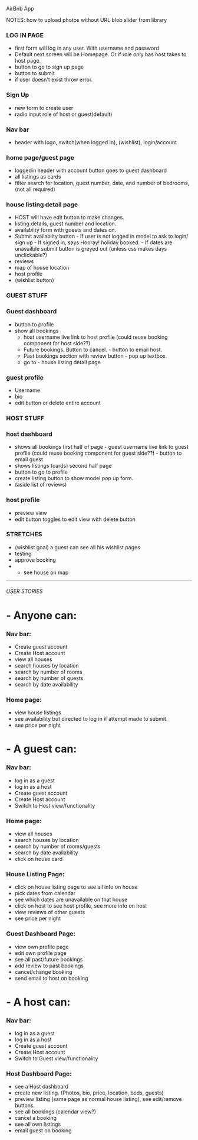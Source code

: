 AirBnb App

NOTES:
how to upload photos without URL blob
slider from library

### LOG IN PAGE

- first form will log in any user. With username and password
- Default next screen will be Homepage. Or if role only has host takes to host page.
- button to go to sign up page
- button to submit
- if user doesn't exist throw error.

### Sign Up

- new form to create user
- radio input role of host or guest(default)

### Nav bar

- header with logo, switch(when logged in), (wishlist), login/account

### home page/guest page

- loggedin header with account button goes to guest dashboard
- all listings as cards
- filter search for location, guest number, date, and number of bedrooms, (not all required)

### house listing detail page

- HOST will have edit button to make changes.
- listing details, guest number and location.
- availabilty form with guests and dates on.
- Submit availabilty button - If user is not logged in model to ask to login/ sign up - If signed in, says Hooray! holiday booked. - If dates are unavailble submit button is greyed out (unless css makes days unclickable?)
- reviews
- map of house location
- host profile
- (wishlist button)

### GUEST STUFF

### Guest dashboard

- button to profile
- show all bookings
  - host username live link to host profile (could reuse booking component for host side??)
  - Future bookings. Button to cancel. - button to email host.
  - Past bookings section with review button - pop up textbox.
  - go to - house listing detail page

### guest profile

- Username
- bio
- edit button or delete entire account

### HOST STUFF

### host dashboard

- shows all bookings first half of page - guest username live link to guest profile (could reuse booking component for guest side??) - button to email guest
- shows listings (cards) second half page
- button to go to profile
- create listing button to show model pop up form.
- (aside list of reviews)

### host profile

- preview view
- edit button toggles to edit view with delete button

### STRETCHES

- (wishlist goal) a guest can see all his wishlist pages
- testing
- approve booking
- - see house on map

--------------------------------------------------------------------

###### USER STORIES ######

# - Anyone can:
### Nav bar:
- Create guest account
- Create Host account
- view all houses
- search houses by location
- search by number of rooms
- search by number of guests
- search by date availability
### Home page:
- view house listings
- see availability but directed to log in if attempt made to submit
- see price per night


# -  A guest can:
### Nav bar:
- log in as a guest
- log in as a host
- Create guest account
- Create Host account
- Switch to Host view/functionality 

### Home page:
- view all houses
- search houses by location
- search by number of rooms/guests
- search by date availability
- click on house card

### House Listing Page:
- click on house listing page to see all info on house
- pick dates from calendar
- see which dates are unavailable on that house
- click on host to see host profile, see more info on host
- view reviews of other guests
- see price per night

### Guest Dashboard Page:
- view own profile page
- edit own profile page
- see all past/future bookings
- add review to past bookings
- cancel/change booking
- send email to host on booking

# - A host can:
### Nav bar:
- log in as a guest
- log in as a host
- Create guest account
- Create Host account
- Switch to Guest view/functionality 

### Host Dashboard Page:
- see a Host dashboard
- create new listing. (Photos, bio, price, location, beds, guests)
- preview listing (same page as normal house listing), see edit/remove buttons.
- see all bookings (calendar view?)
- cancel a booking
- see all own listings
- email guest on booking
